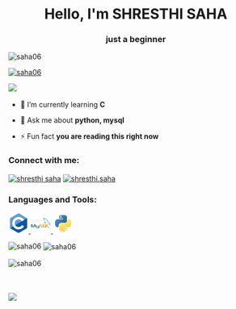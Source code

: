  <h1 align="center">Hello, I'm SHRESTHI SAHA</h1>      
<h3 align="center">just a beginner</h3>

<p align="left"> <img src="https://komarev.com/ghpvc/?username=saha06&label=Profile%20views&color=0e75b6&style=flat" alt="saha06" /> </p>

<p align="left"> <a href="https://github.com/ryo-ma/github-profile-trophy"><img src="https://github-profile-trophy.vercel.app/?username=saha06" alt="saha06" /></a> </p>

<img src="https://img.icons8.com/external-prettycons-flat-prettycons/94/000000/external-coding-education-prettycons-flat-prettycons.png"/>

- 🌱 I’m currently learning **C**   

- 💬 Ask me about **python, mysql**

- ⚡ Fun fact **you are reading this right now**      

<h3 align="left">Connect with me:</h3>
<p align="left">
<a href="https://linkedin.com/in/shresthi saha" target="blank"><img align="center" src="https://raw.githubusercontent.com/rahuldkjain/github-profile-readme-generator/master/src/images/icons/Social/linked-in-alt.svg" alt="shresthi saha" height="30" width="40" /></a>
<a href="https://instagram.com/shresthi.saha" target="blank"><img align="center" src="https://raw.githubusercontent.com/rahuldkjain/github-profile-readme-generator/master/src/images/icons/Social/instagram.svg" alt="shresthi.saha" height="30" width="40" /></a>
</p>

<h3 align="left">Languages and Tools:</h3>
<p align="left"> <a href="https://www.cprogramming.com/" target="_blank"> <img src="https://raw.githubusercontent.com/devicons/devicon/master/icons/c/c-original.svg" alt="c" width="40" height="40"/> </a> <a href="https://www.mysql.com/" target="_blank"> <img src="https://raw.githubusercontent.com/devicons/devicon/master/icons/mysql/mysql-original-wordmark.svg" alt="mysql" width="40" height="40"/> </a> <a href="https://www.python.org" target="_blank"> <img src="https://raw.githubusercontent.com/devicons/devicon/master/icons/python/python-original.svg" alt="python" width="40" height="40"/> </a> </p>

<p><img align="left" src="https://github-readme-stats.vercel.app/api/top-langs?username=saha06&show_icons=true&locale=en&layout=compact" alt="saha06" /></p>

<p>&nbsp;<img align="center" src="https://github-readme-stats.vercel.app/api?username=saha06&show_icons=true&locale=en" alt="saha06" /></p>

<p><img align="center" src="https://github-readme-streak-stats.herokuapp.com/?user=saha06&" alt="saha06" /></p>

# <img src="https://img.icons8.com/external-justicon-lineal-color-justicon/64/000000/external-thank-you-thanksgiving-justicon-lineal-color-justicon.png"/>
